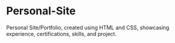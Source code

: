 # Personal-Site

Personal Site/Portfolio, created using HTML and CSS, showcasing experience, certifications, skills, and project. 
